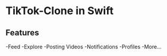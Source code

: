 # TikTok-Clone in Swift

## Features
-Feed
-Explore
-Posting Videos
-Notifications
-Profiles
-More...
